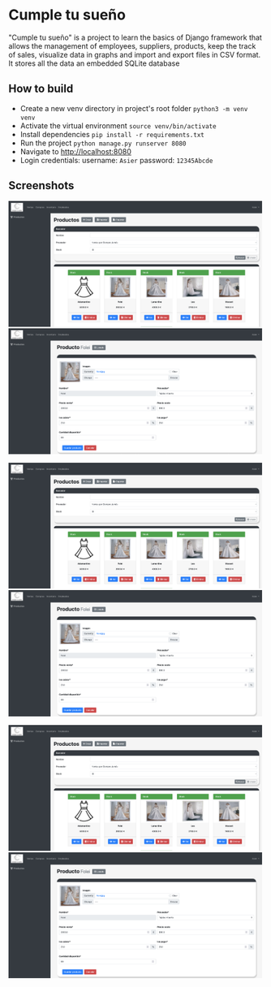 # Cumple tu sueño

"Cumple tu sueño" is a project to learn the basics of Django framework that allows the management of employees, suppliers, products, keep the track of sales, visualize data in graphs and import and export files in CSV format. It stores all the data an embedded SQLite database

## How to build
- Create a new venv directory in project's root folder `python3 -m venv venv`
- Activate the virtual environment `source venv/bin/activate`
- Install dependencies `pip install -r requirements.txt`
- Run the project `python manage.py runserver 8080`
- Navigate to <http://localhost:8080>
- Login credentials: username: `Asier` password: `12345Abcde`

## Screenshots

<img src="screenshots/screenshot-1.png" width="500"> <img src="screenshots/screenshot-2.png" width="500">

<img src="screenshots/screenshot-1.png" width="500"> <img src="screenshots/screenshot-2.png" width="500">

<img src="screenshots/screenshot-1.png" width="500"> <img src="screenshots/screenshot-2.png" width="500">
